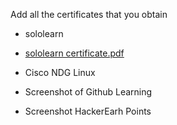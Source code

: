 Add all the certificates that you obtain

 * sololearn
 * [sololearn certificate.pdf](https://github.com/Lakshmihulkoti/M1_ProjectGoal_app/files/8010122/sololearn.certificate.pdf)

 * Cisco NDG Linux   
 * Screenshot of Github Learning
 * Screenshot HackerEarh Points



